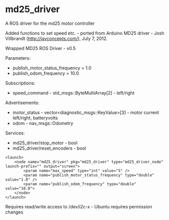 # md25_driver
A ROS driver for the md25 motor controller

Added functions to set speed etc. - ported from Arduino MD25 driver - Josh Villbrandt (http://javconcepts.com/), July 7, 2012.

Wrapped MD25 ROS Driver - v0.5

Parameters:
* publish_motor_status_frequency = 1.0
* publish_odom_frequency = 10.0

Subscriptions:
* speed_command - std_msgs::ByteMultiArray[2] - left/right

Advertisements:
* motor_status - vector<diagnostic_msgs::KeyValue>[3] - motor current left/right, batteryvolts
* odom - nav_msgs::Odometry

Services:
* md25_driver/stop_motor - bool
* md25_driver/reset_encoders - bool

```
<launch>
    <node name="md25_driver" pkg="md25_driver" type="md25_driver_node" launch-prefix="" output="screen">
        <param name="max_speed" type="int" value="5" />
        <param name="publish_motor_status_frequency" type="double" value="1.0" />
        <param name="publish_odom_frequency" type="double" value="10.0">
    </node>
</launch>
```

Requires read/write access to /dev/i2c-x - Ubuntu requires permission changes
